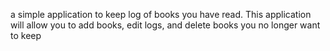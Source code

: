 a simple application to keep log of books you have read. This application will allow you to add books, edit logs, and delete books you no longer want to keep
